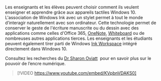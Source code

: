 

Les enseignants et les élèves peuvent choisir comment ils veulent enseigner et apprendre grâce aux appareils tactiles Windows 10. L'association de Windows Ink avec un stylet permet à tout le monde d’interagir naturellement avec son ordinateur. Cette technologie permet de conserver le geste de l'écriture manuscrite ou du dessin avec des applications comme celles d'Office 365, <a href="https://www.onenote.com/signin?wdorigin=ondc" target="_blank">OneNote</a>, <a href="https://whiteboard.microsoft.com/" target="_blank">Whiteboard</a> ou de nombreuses autres applications tierces. Les enseignants et les étudiants peuvent également tirer parti de Windows <a href="https://support.microsoft.com/fr-fr/windows/utiliser-l-espace-de-travail-windows-ink-701b15d4-2dcc-1aec-cf2b-370c56e8baf4" target="_blank">Ink Workspace</a> intégré directement dans Windows 10.  

Consultez les recherches du <a href="https://msdnshared.blob.core.windows.net/media/MSDNBlogsFS/prod.evol.blogs.msdn.com/CommunityServer.Blogs.Components.WeblogFiles/00/00/01/38/39/Docs/8540.MS-Oviatt-Paper-2014.pdf" target="_blank">Dr Sharon Oviatt</a>  pour en savoir plus sur le pouvoir de l’encre numérique.

> [!VIDEO https://www.youtube.com/embed/KVpbnVDAKS0]
